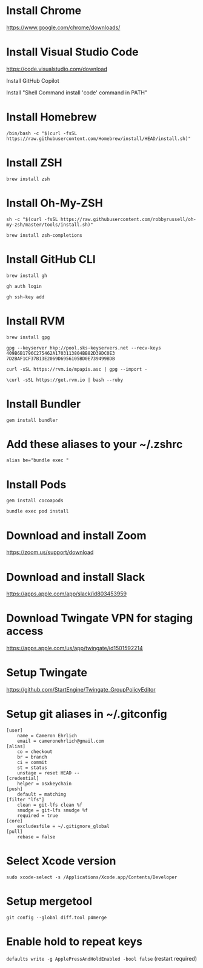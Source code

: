 # Install Chrome
https://www.google.com/chrome/downloads/

# Install Visual Studio Code
https://code.visualstudio.com/download

Install GitHub Copilot

Install "Shell Command install 'code' command in PATH"

# Install Homebrew
`/bin/bash -c "$(curl -fsSL https://raw.githubusercontent.com/Homebrew/install/HEAD/install.sh)"`

# Install ZSH
`brew install zsh`

# Install Oh-My-ZSH
`sh -c "$(curl -fsSL https://raw.githubusercontent.com/robbyrussell/oh-my-zsh/master/tools/install.sh)"`

`brew install zsh-completions`

# Install GitHub CLI
`brew install gh`

`gh auth login`

`gh ssh-key add`

# Install RVM
`brew install gpg`

`gpg --keyserver hkp://pool.sks-keyservers.net --recv-keys 409B6B1796C275462A1703113804BB82D39DC0E3 7D2BAF1CF37B13E2069D6956105BD0E739499BDB`

`curl -sSL https://rvm.io/mpapis.asc | gpg --import - `

`\curl -sSL https://get.rvm.io | bash --ruby`

# Install Bundler
`gem install bundler`

# Add these aliases to your ~/.zshrc
`alias be="bundle exec "`

# Install Pods
`gem install cocoapods`

`bundle exec pod install`

# Download and install Zoom
https://zoom.us/support/download

# Download and install Slack
https://apps.apple.com/app/slack/id803453959

# Download Twingate VPN for staging access
https://apps.apple.com/us/app/twingate/id1501592214

# Setup Twingate
https://github.com/StartEngine/Twingate_GroupPolicyEditor

# Setup git aliases in ~/.gitconfig
```
[user]
    name = Cameron Ehrlich
    email = cameronehrlich@gmail.com
[alias]
    co = checkout
    br = branch
    ci = commit
    st = status
    unstage = reset HEAD --
[credential]
    helper = osxkeychain
[push]
    default = matching
[filter "lfs"]
    clean = git-lfs clean %f
    smudge = git-lfs smudge %f
    required = true
[core]
    excludesfile = ~/.gitignore_global
[pull]
    rebase = false
```
    
# Select Xcode version
`sudo xcode-select -s /Applications/Xcode.app/Contents/Developer`

# Setup mergetool
`git config --global diff.tool p4merge`

# Enable hold to repeat keys
`defaults write -g ApplePressAndHoldEnabled -bool false` (restart required)

